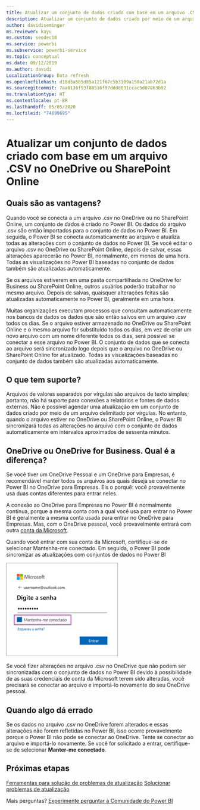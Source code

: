 ```yaml
---
title: Atualizar um conjunto de dados criado com base em um arquivo .CSV no OneDrive
description: Atualizar um conjunto de dados criado por meio de um arquivo .csv (valor separado por vírgulas) no OneDrive
author: davidiseminger
ms.reviewer: kayu
ms.custom: seodec18
ms.service: powerbi
ms.subservice: powerbi-service
ms.topic: conceptual
ms.date: 09/12/2019
ms.author: davidi
LocalizationGroup: Data refresh
ms.openlocfilehash: d18d3a5b5d85a121f67c5b3109a150a21ab72d1a
ms.sourcegitcommit: 7aa0136f93f88516f97ddd8031ccac5d07863b92
ms.translationtype: HT
ms.contentlocale: pt-BR
ms.lasthandoff: 05/05/2020
ms.locfileid: "74699695"
---
```

# <a name="refresh-a-dataset-created-from-a-csv-file-on-onedrive-or-sharepoint-online"></a>Atualizar um conjunto de dados criado com base em um arquivo .CSV no OneDrive ou SharePoint Online
## <a name="what-are-the-advantages"></a>Quais são as vantagens?
Quando você se conecta a um arquivo .csv no OneDrive ou no SharePoint Online, um conjunto de dados é criado no Power BI. Os dados do arquivo .csv são então importados para o conjunto de dados no Power BI. Em seguida, o Power BI se conecta automaticamente ao arquivo e atualiza todas as alterações com o conjunto de dados no Power BI. Se você editar o arquivo .csv no OneDrive ou SharePoint Online, depois de salvar, essas alterações aparecerão no Power BI, normalmente, em menos de uma hora. Todas as visualizações no Power BI baseadas no conjunto de dados também são atualizadas automaticamente.

Se os arquivos estiverem em uma pasta compartilhada no OneDrive for Business ou SharePoint Online, outros usuários poderão trabalhar no mesmo arquivo. Depois de salvas, quaisquer alterações feitas são atualizadas automaticamente no Power BI, geralmente em uma hora.

Muitas organizações executam processos que consultam automaticamente nos bancos de dados os dados que são então salvos em um arquivo .csv todos os dias. Se o arquivo estiver armazenado no OneDrive ou SharePoint Online e o mesmo arquivo for substituído todos os dias, em vez de criar um novo arquivo com um nome diferente todos os dias, será possível se conectar a esse arquivo no Power BI. O conjunto de dados que se conecta ao arquivo será sincronizado logo depois que o arquivo no OneDrive ou SharePoint Online for atualizado. Todas as visualizações baseadas no conjunto de dados também são atualizadas automaticamente.

## <a name="whats-supported"></a>O que tem suporte?
Arquivos de valores separados por vírgulas são arquivos de texto simples; portanto, não há suporte para conexões a relatórios e fontes de dados externas. Não é possível agendar uma atualização em um conjunto de dados criado por meio de um arquivo delimitado por vírgulas. No entanto, quando o arquivo estiver no OneDrive ou SharePoint Online, o Power BI sincronizará todas as alterações no arquivo com o conjunto de dados automaticamente em intervalos aproximados de sessenta minutos.

## <a name="onedrive-or-onedrive-for-business-whats-the-difference"></a>OneDrive ou OneDrive for Business. Qual é a diferença?
Se você tiver um OneDrive Pessoal e um OneDrive para Empresas, é recomendável manter todos os arquivos aos quais deseja se conectar no Power BI no OneDrive para Empresas. Eis o porquê: você provavelmente usa duas contas diferentes para entrar neles.

A conexão ao OneDrive para Empresas no Power BI é normalmente contínua, porque a mesma conta com a qual você usa para entrar no Power BI é geralmente a mesma conta usada para entrar no OneDrive para Empresas. Mas, com o OneDrive pessoal, você provavelmente entrará com outra [conta da Microsoft](https://account.microsoft.com).

Quando você entrar com sua conta da Microsoft, certifique-se de selecionar Mantenha-me conectado. Em seguida, o Power BI pode sincronizar as atualizações com conjuntos de dados no Power BI

![Exemplo de entrada](media/refresh-csv-file-onedrive/refresh_signin_keepmesignedin.png)

Se você fizer alterações no arquivo .csv no OneDrive que não podem ser sincronizadas com o conjunto de dados no Power BI devido à possibilidade de as suas credenciais de conta da Microsoft terem sido alteradas, você precisará se conectar ao arquivo e importá-lo novamente do seu OneDrive pessoal.

## <a name="when-things-go-wrong"></a>Quando algo dá errado
Se os dados no arquivo .csv no OneDrive forem alterados e essas alterações não forem refletidas no Power BI, isso ocorre provavelmente porque o Power BI não pode se conectar ao OneDrive. Tente se conectar ao arquivo e importá-lo novamente. Se você for solicitado a entrar, certifique-se de selecionar **Manter-me conectado**.

## <a name="next-steps"></a>Próximas etapas
[Ferramentas para solução de problemas de atualização](service-gateway-onprem-tshoot.md)
[Solucionar problemas de atualização](refresh-troubleshooting-refresh-scenarios.md)

Mais perguntas? [Experimente perguntar à Comunidade do Power BI](https://community.powerbi.com/)


